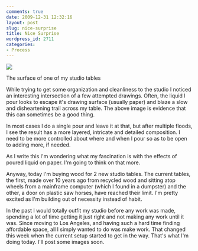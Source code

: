 ```yaml
---
comments: true
date: 2009-12-31 12:32:16
layout: post
slug: nice-surprise
title: Nice Surprise
wordpress_id: 2711
categories:
- Process
---
```


![](http://ryanfitzer.com/main/wp-content/uploads/2009/12/nice-surprise.jpg)

The surface of one of my studio tables

While trying to get some organization and cleanliness to the studio I noticed an interesting intersection of a few attempted drawings. Often, the liquid I pour looks to escape it's drawing surface (usually paper) and blaze a slow and disheartening trail across my table. The above image is evidence that this can sometimes be a good thing.

In most cases I do a single pour and leave it at that, but after multiple floods, I see the result has a more layered, intricate and detailed composition. I need to be more controlled about where and when I pour so as to be open to adding more, if needed.

As I write this I'm wondering what my fascination is with the effects of poured liquid on paper. I'm going to think on that more.

Anyway, today I'm buying wood for 2 new studio tables. The current tables, the first, made over 10 years ago from recycled wood and sitting atop wheels from a mainframe computer (which I found in a dumpster) and the other, a door on plastic saw horses, have reached their limit. I'm pretty excited as I'm building out of necessity instead of habit.

In the past I would totally outfit my studio before any work was made, spending a lot of time getting it just right and not making any work until it was. Since moving to Los Angeles, and having such a hard time finding affordable space, all I simply wanted to do was make work. That changed this week when the current setup started to get in the way. That's what I'm doing today. I'll post some images soon.
